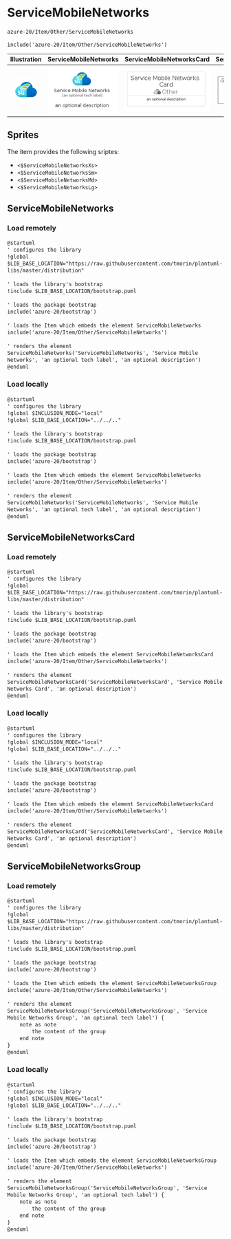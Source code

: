 # ServiceMobileNetworks


```text
azure-20/Item/Other/ServiceMobileNetworks
```

```text
include('azure-20/Item/Other/ServiceMobileNetworks')
```



| Illustration | ServiceMobileNetworks | ServiceMobileNetworksCard | ServiceMobileNetworksGroup |
| :---: | :---: | :---: | :---: |
| ![illustration for Illustration](../../../azure-20/Item/Other/ServiceMobileNetworks.png) | ![illustration for ServiceMobileNetworks](../../../azure-20/Item/Other/ServiceMobileNetworks.Local.png) | ![illustration for ServiceMobileNetworksCard](../../../azure-20/Item/Other/ServiceMobileNetworksCard.Local.png) | ![illustration for ServiceMobileNetworksGroup](../../../azure-20/Item/Other/ServiceMobileNetworksGroup.Local.png) |



## Sprites
The item provides the following sriptes:

- `<$ServiceMobileNetworksXs>`
- `<$ServiceMobileNetworksSm>`
- `<$ServiceMobileNetworksMd>`
- `<$ServiceMobileNetworksLg>`





## ServiceMobileNetworks

### Load remotely
```plantuml
@startuml
' configures the library
!global $LIB_BASE_LOCATION="https://raw.githubusercontent.com/tmorin/plantuml-libs/master/distribution"

' loads the library's bootstrap
!include $LIB_BASE_LOCATION/bootstrap.puml

' loads the package bootstrap
include('azure-20/bootstrap')

' loads the Item which embeds the element ServiceMobileNetworks
include('azure-20/Item/Other/ServiceMobileNetworks')

' renders the element
ServiceMobileNetworks('ServiceMobileNetworks', 'Service Mobile Networks', 'an optional tech label', 'an optional description')
@enduml
```

### Load locally
```plantuml
@startuml
' configures the library
!global $INCLUSION_MODE="local"
!global $LIB_BASE_LOCATION="../../.."

' loads the library's bootstrap
!include $LIB_BASE_LOCATION/bootstrap.puml

' loads the package bootstrap
include('azure-20/bootstrap')

' loads the Item which embeds the element ServiceMobileNetworks
include('azure-20/Item/Other/ServiceMobileNetworks')

' renders the element
ServiceMobileNetworks('ServiceMobileNetworks', 'Service Mobile Networks', 'an optional tech label', 'an optional description')
@enduml
```

## ServiceMobileNetworksCard

### Load remotely
```plantuml
@startuml
' configures the library
!global $LIB_BASE_LOCATION="https://raw.githubusercontent.com/tmorin/plantuml-libs/master/distribution"

' loads the library's bootstrap
!include $LIB_BASE_LOCATION/bootstrap.puml

' loads the package bootstrap
include('azure-20/bootstrap')

' loads the Item which embeds the element ServiceMobileNetworksCard
include('azure-20/Item/Other/ServiceMobileNetworks')

' renders the element
ServiceMobileNetworksCard('ServiceMobileNetworksCard', 'Service Mobile Networks Card', 'an optional description')
@enduml
```

### Load locally
```plantuml
@startuml
' configures the library
!global $INCLUSION_MODE="local"
!global $LIB_BASE_LOCATION="../../.."

' loads the library's bootstrap
!include $LIB_BASE_LOCATION/bootstrap.puml

' loads the package bootstrap
include('azure-20/bootstrap')

' loads the Item which embeds the element ServiceMobileNetworksCard
include('azure-20/Item/Other/ServiceMobileNetworks')

' renders the element
ServiceMobileNetworksCard('ServiceMobileNetworksCard', 'Service Mobile Networks Card', 'an optional description')
@enduml
```

## ServiceMobileNetworksGroup

### Load remotely
```plantuml
@startuml
' configures the library
!global $LIB_BASE_LOCATION="https://raw.githubusercontent.com/tmorin/plantuml-libs/master/distribution"

' loads the library's bootstrap
!include $LIB_BASE_LOCATION/bootstrap.puml

' loads the package bootstrap
include('azure-20/bootstrap')

' loads the Item which embeds the element ServiceMobileNetworksGroup
include('azure-20/Item/Other/ServiceMobileNetworks')

' renders the element
ServiceMobileNetworksGroup('ServiceMobileNetworksGroup', 'Service Mobile Networks Group', 'an optional tech label') {
    note as note
        the content of the group
    end note
}
@enduml
```

### Load locally
```plantuml
@startuml
' configures the library
!global $INCLUSION_MODE="local"
!global $LIB_BASE_LOCATION="../../.."

' loads the library's bootstrap
!include $LIB_BASE_LOCATION/bootstrap.puml

' loads the package bootstrap
include('azure-20/bootstrap')

' loads the Item which embeds the element ServiceMobileNetworksGroup
include('azure-20/Item/Other/ServiceMobileNetworks')

' renders the element
ServiceMobileNetworksGroup('ServiceMobileNetworksGroup', 'Service Mobile Networks Group', 'an optional tech label') {
    note as note
        the content of the group
    end note
}
@enduml
```

